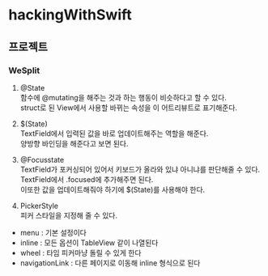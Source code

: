 # hackingWithSwift

## 프로젝트

### WeSplit

1. @State
   <br />
   함수에 @mutating을 해주는 것과 하는 행동이 비슷하다고 할 수 있다.
   <br/>
   struct로 된 View에서 사용할 바뀌는 속성을 이 어트리뷰트로 표기해준다.

2. $(State)
   <br />
   TextField에서 입력된 값을 바로 업데이트해주는 역할을 해준다.
   <br />
   양방향 바인딩을 해준다고 보면 된다.

3. @Focusstate
   <br />
   TextField가 포커싱되어 있어서 키보드가 올라와 있냐 아니냐를 판단해줄 수 있다.
   <br />
   TextField에서 .focused에 추가해주면 된다.
   <br />
   이또한 값을 업데이트해줘야 하기에 $(State)를 사용해야 한다.

4. PickerStyle
   <br />
   피커 스타일을 지정해 줄 수 있다.
   <br />

- menu : 기본 설정이다
- inline : 모든 옵션이 TableView 같이 나열된다
- wheel : 타임 피커마냥 돌릴 수 있게 한다
- navigationLink : 다른 페이지로 이동해 inline 형식으로 된다
